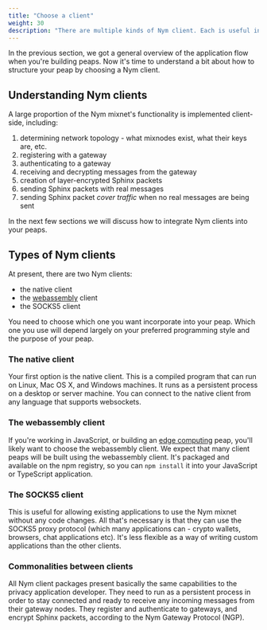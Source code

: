 ```yaml
---
title: "Choose a client"
weight: 30
description: "There are multiple kinds of Nym client. Each is useful in different situations. Here's how to choose."
---
```


In the previous section, we got a general overview of the application flow when you're building peaps. Now it's time to understand a bit about how to structure your peap by choosing a Nym client.

## Understanding Nym clients

A large proportion of the Nym mixnet's functionality is implemented client-side, including:

1. determining network topology - what mixnodes exist, what their keys are, etc.
2. registering with a gateway
2. authenticating to a gateway
3. receiving and decrypting messages from the gateway
4. creation of layer-encrypted Sphinx packets
6. sending Sphinx packets with real messages
7. sending Sphinx packet *cover traffic* when no real messages are being sent

In the next few sections we will discuss how to integrate Nym clients into your peaps.

## Types of Nym clients

At present, there are two Nym clients: 

* the native client
* the [webassembly](https://webassembly.org/) client
* the SOCKS5 client

You need to choose which one you want incorporate into your peap. Which one you use will depend largely on your preferred programming style and the purpose of your peap. 

### The native client

Your first option is the native client. This is a compiled program that can run on Linux, Mac OS X, and Windows machines. It runs as a persistent process on a desktop or server machine. You can connect to the native client from any language that supports websockets. 

### The webassembly client

If you're working in JavaScript, or building an [edge computing](https://en.wikipedia.org/wiki/Edge_computing) peap, you'll likely want to choose the webassembly client. We expect that many client peaps will be built using the webassembly client. It's packaged and available on the npm registry, so you can `npm install` it into your JavaScript or TypeScript application.

### The SOCKS5 client

This is useful for allowing existing applications to use the Nym mixnet without any code changes. All that's necessary is that they can use the SOCKS5 proxy protocol (which many applications can - crypto wallets, browsers, chat applications etc). It's less flexible as a way of writing custom applications than the other clients. 

### Commonalities between clients

All Nym client packages present basically the same capabilities to the privacy application developer. They need to run as a persistent process in order to stay connected and ready to receive any incoming messages from their gateway nodes. They register and authenticate to gateways, and encrypt Sphinx packets, according to the Nym Gateway Protocol (NGP). 